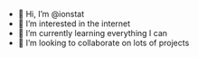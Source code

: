 - 👋 Hi, I’m @ionstat
- 👀 I’m interested in the internet
- 🌱 I’m currently learning everything I can
- 💞️ I’m looking to collaborate on lots of projects

<!---
ionstat/ionstat is a ✨ special ✨ repository because its `README.md` (this file) appears on your GitHub profile.
You can click the Preview link to take a look at your changes.
--->
